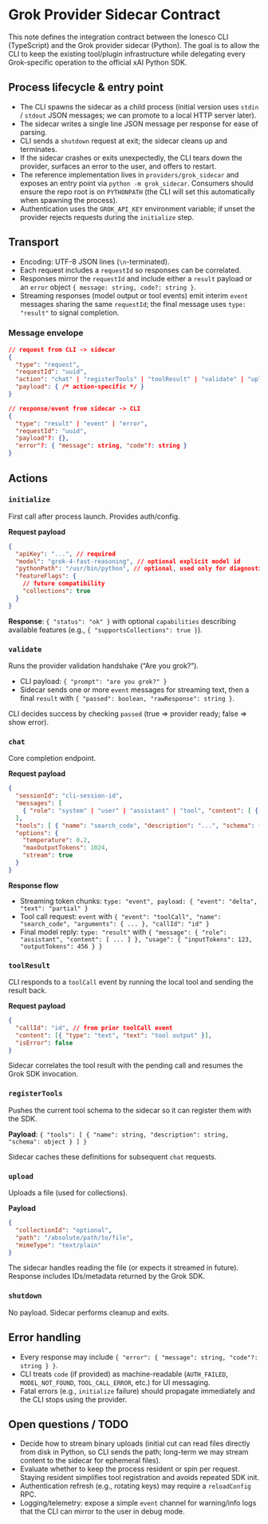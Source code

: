 # Grok Provider Sidecar Contract

This note defines the integration contract between the Ionesco CLI (TypeScript) and
the Grok provider sidecar (Python). The goal is to allow the CLI to keep the
existing tool/plugin infrastructure while delegating every Grok-specific operation
to the official xAI Python SDK.

## Process lifecycle & entry point

- The CLI spawns the sidecar as a child process (initial version uses `stdin` /
  `stdout` JSON messages; we can promote to a local HTTP server later).
- The sidecar writes a single line JSON message per response for ease of parsing.
- CLI sends a `shutdown` request at exit; the sidecar cleans up and terminates.
- If the sidecar crashes or exits unexpectedly, the CLI tears down the provider,
  surfaces an error to the user, and offers to restart.
- The reference implementation lives in `providers/grok_sidecar` and exposes an
  entry point via `python -m grok_sidecar`. Consumers should ensure the repo
  root is on `PYTHONPATH` (the CLI will set this automatically when spawning the
  process).
- Authentication uses the `GROK_API_KEY` environment variable; if unset the
  provider rejects requests during the `initialize` step.

## Transport

- Encoding: UTF-8 JSON lines (`\n`-terminated).
- Each request includes a `requestId` so responses can be correlated.
- Responses mirror the `requestId` and include either a `result` payload or an
  `error` object `{ message: string, code?: string }`.
- Streaming responses (model output or tool events) emit interim `event`
  messages sharing the same `requestId`; the final message uses `type: "result"`
  to signal completion.

### Message envelope

```json
// request from CLI -> sidecar
{
  "type": "request",
  "requestId": "uuid",
  "action": "chat" | "registerTools" | "toolResult" | "validate" | "upload" | "shutdown" | ...,
  "payload": { /* action-specific */ }
}

// response/event from sidecar -> CLI
{
  "type": "result" | "event" | "error",
  "requestId": "uuid",
  "payload"?: {},
  "error"?: { "message": string, "code"?: string }
}
```

## Actions

### `initialize`

First call after process launch. Provides auth/config.

**Request payload**

```json
{
  "apiKey": "...", // required
  "model": "grok-4-fast-reasoning", // optional explicit model id
  "pythonPath": "/usr/bin/python", // optional, used only for diagnostics
  "featureFlags": {
    // future compatibility
    "collections": true
  }
}
```

**Response**: `{ "status": "ok" }` with optional `capabilities` describing
available features (e.g., `{ "supportsCollections": true }`).

### `validate`

Runs the provider validation handshake (“Are you grok?”).

- CLI payload: `{ "prompt": "are you grok?" }`
- Sidecar sends one or more `event` messages for streaming text, then a final
  `result` with `{ "passed": boolean, "rawResponse": string }`.

CLI decides success by checking `passed` (true => provider ready; false => show error).

### `chat`

Core completion endpoint.

**Request payload**

```json
{
  "sessionId": "cli-session-id",
  "messages": [
    { "role": "system" | "user" | "assistant" | "tool", "content": [ { "type": "text", "text": "..." } ] }
  ],
  "tools": [ { "name": "search_code", "description": "...", "schema": { ... } } ],
  "options": {
    "temperature": 0.2,
    "maxOutputTokens": 1024,
    "stream": true
  }
}
```

**Response flow**

- Streaming token chunks: `type: "event", payload: { "event": "delta", "text": "partial" }`
- Tool call request: `event` with `{ "event": "toolCall", "name": "search_code", "arguments": { ... }, "callId": "id" }`
- Final model reply: `type: "result"` with
  `{ "message": { "role": "assistant", "content": [ ... ] }, "usage": { "inputTokens": 123, "outputTokens": 456 } }`

### `toolResult`

CLI responds to a `toolCall` event by running the local tool and sending the
result back.

**Request payload**

```json
{
  "callId": "id", // from prior toolCall event
  "content": [{ "type": "text", "text": "tool output" }],
  "isError": false
}
```

Sidecar correlates the tool result with the pending call and resumes the Grok SDK invocation.

### `registerTools`

Pushes the current tool schema to the sidecar so it can register them with the SDK.

**Payload**: `{ "tools": [ { "name": string, "description": string, "schema": object } ] }`

Sidecar caches these definitions for subsequent `chat` requests.

### `upload`

Uploads a file (used for collections).

**Payload**

```json
{
  "collectionId": "optional",
  "path": "/absolute/path/to/file",
  "mimeType": "text/plain"
}
```

The sidecar handles reading the file (or expects it streamed in future). Response
includes IDs/metadata returned by the Grok SDK.

### `shutdown`

No payload. Sidecar performs cleanup and exits.

## Error handling

- Every response may include `{ "error": { "message": string, "code"?: string } }`.
- CLI treats `code` (if provided) as machine-readable (`AUTH_FAILED`,
  `MODEL_NOT_FOUND`, `TOOL_CALL_ERROR`, etc.) for UI messaging.
- Fatal errors (e.g., `initialize` failure) should propagate immediately and the
  CLI stops using the provider.

## Open questions / TODO

- Decide how to stream binary uploads (initial cut can read files directly from
  disk in Python, so CLI sends the path; long-term we may stream content to the
  sidecar for ephemeral files).
- Evaluate whether to keep the process resident or spin per request. Staying
  resident simplifies tool registration and avoids repeated SDK init.
- Authentication refresh (e.g., rotating keys) may require a `reloadConfig` RPC.
- Logging/telemetry: expose a simple `event` channel for warning/info logs that
  the CLI can mirror to the user in debug mode.
